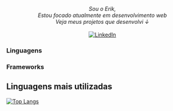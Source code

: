 <p align="center">
    <i>
        Sou o Erik,<br>
        Estou focado atualmente em desenvolvimento web <br>
        Veja meus projetos que desenvolvi ↓<br>
    </i><br>
    <a href="https://www.linkedin.com/in/erik-monteiro-a303ab1a6/">
        <img src="https://img.shields.io/badge/LinkedIn-blue?style=flat-square&logo=linkedin" alt="LinkedIn">
    </a>
</p>

### Linguagens



### Frameworks


## Linguagens mais utilizadas
[![Top Langs](https://github-readme-stats-git-masterrstaa-rickstaa.vercel.app/api/top-langs/?username=erik_monteir)](https://github.com/anuraghazra/github-readme-stats)




